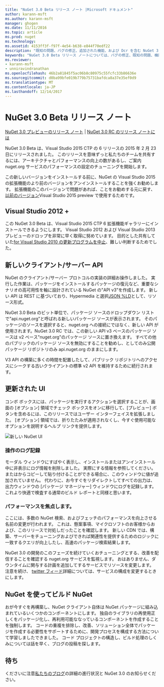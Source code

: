 ```yaml
---
title: "NuGet 3.0 Beta リリース ノート |Microsoft ドキュメント"
author: karann-msft
ms.author: karann-msft
manager: ghogen
ms.date: 11/11/2016
ms.topic: article
ms.prod: nuget
ms.technology: 
ms.assetid: 4153ff3f-f97f-4e54-b638-e844f70edf22
description: "既知の問題、バグの修正、追加された機能、および Dcr を含む NuGet 3.0 Beta リリース ノートです。"
keywords: "NuGet 3.0 Beta リリース ノートについては、バグの修正、既知の問題、機能、Dcr を追加します。"
ms.reviewer:
- karann-msft
- unniravindranathan
ms.openlocfilehash: 46b2a81845f5ac06b8c80975c55fcfc33b86636e
ms.sourcegitcommit: d0ba99bfe019b779b75731bafdca8a37e35ef0d9
ms.translationtype: MT
ms.contentlocale: ja-JP
ms.lasthandoff: 12/14/2017
---
```

# <a name="nuget-30-beta-release-notes"></a>NuGet 3.0 Beta リリース ノート

[NuGet 3.0 プレビューのリリース ノート](../release-notes/nuget-3.0-preview.md) | [NuGet 3.0 RC のリリース ノートには](../release-notes/nuget-3.0-rc.md)

NuGet 3.0 Beta は、Visual Studio 2015 CTP の 6 リリースの 2015 年 2 月 23 日にリリースされました。 このリリースを意味ずっと私たちのチームを共有するには、アーキテクチャとパフォーマンスの向上の数があるし、ご案内 nuget.org サービスのパフォーマンスの設定のチューニングを開始します。

この新しいバージョンをインストールする前に、NuGet の Visual Studio 2015 の拡張機能のより前のバージョンをアンインストールすることを強くお勧めします。  拡張機能のこのバージョンで問題があれば、ことをお勧めする元に戻す、[以前のバージョン](http://nuget.codeplex.com/downloads/get/909582)Visual Studio 2015 preview で使用するためです。

## <a name="visual-studio-2012"></a>Visual Studio 2012 +

この NuGet 3.0 Beta は、Visual Studio 2015 CTP 6 拡張機能ギャラリーにインストールできるようにします。 Visual Studio 2012 および Visual Studio 2013 プレビューのドロップを非常に早く取得に努めています。 目的とした共有していた[for Visual Studio 2010 の更新プログラムを中止](http://blog.nuget.org/20141002/visual-studio-2010.html)、難しい判断するためでした。

## <a name="new-clientserver-api"></a>新しいクライアント/サーバー API

NuGet のクライアント/サーバー プロトコルの実装の詳細お操作しました。 実行した作業は、パッケージをインストールするパッケージの復元など、重要なシナリオの高可用性を軸に設計されている NuGet の"API v3"を作成します。 新しい API は REST に基づいており、Hypermedia と選択[JSON %LD](http://json-ld.org)として、リソース形式。

NuGet 3.0 Beta のビット単位で、パッケージ ソースのドロップダウン リストで"api.nuget.org"と呼ばれる新しいパッケージ ソースが表示されます。   そのパッケージのソースを選択すると、nuget.org への接続にではなく、新しい API が使用されます。NuGet 3.0 RC では、この新しい API v3 ベースのパッケージ ソースは v2 ベース"nuget.org"のパッケージ ソースに置き換えます。  すべての他のパブリックのパッケージ ソースを無効にすることを勧めし、としてのみ公開パッケージ リポジトリのみ api.nuget.org のままにします。

V3 API の構築に多くの時間を配置したして、パブリック リポジトリへのアクセスにシークする古いクライアントの標準 v2 API を維持するために続行されます。

## <a name="updated-ui"></a>更新された UI

コンボ ボックスには、パッケージを実行するアクションを選択することが、画面の [オプション] 領域でチェック ボックスをオンに移行して、[プレビュー] ボタンを含めるには、このリリースではユーザー インターフェイスを拡張しました。  [オプション] 領域では、折りたたみが適用されなくし、今すぐ使用可能なオプションを説明するヘルプ リンクを提供します。

![新しい NuGet UI](./media/NuGet-3.0-Beta/updated-ui.png)


### <a name="operation-logging"></a>操作のログ記録

モーダル ウィンドウにすばやく表示し、インストールまたはアンインストール中に非表示にログ情報を削除しました。  実際にする情報を参照してください。 またはからコピーして貼り付けることができる場合に、このウィンドウに値が追加されていません。  代わりに、お今すぐをリダイレクトしてすべての出力は、出力ウィンドウの [パッケージ マネージャー] ウィンドウにログを記録します。  これより快適で検査する通常のビルド レポートと同様と思います。


### <a name="focus-on-performance"></a>パフォーマンスを焦点します。

ここには、多数の NuGet 検索、およびフェッチのパフォーマンスを向上させる名前の変更が行われます。  これは、懸案事項、マイクロソフトのお客様からおよび、このリリースで対処しだったことを確認します。  新しい CDN では、構築、サーバーをチューニングおよびできれば関連性を提供するためのロジックに一致するクエリが向上したし、高速のパッケージ検索結果します。

NuGet 3.0 の開発のこのフェーズを続けていくおチューニングとする、改善を配信することを確認する nuget.org サービスを監視します。  おはありません、ダウンタイムに関与する計画を追加してするサービスでリソースを変更します。  注意を続け、 [twitter フィード](http://twitter.com/nuget)詳細については、サービスの構成を変更するときにします。

## <a name="building-nuget-with-nuget"></a>NuGet を使ってビルド NuGet

おが今すぐを再構築し、NuGet クライアント自体は NuGet パッケージに組み込まれているいくつかのコンポーネントにします。 独自のライブラリの再使用正しくをパッケージ化し、再利用可能ななっているコンポーネントを作成することを強制します。  コードの重複を排除し、改善、ソリューション全体でパッケージを作成する必要性をサポートするために、開発プロセスを構成する方法について学習しましたできました。  コード プロジェクトの構造し、ビルド処理のしくみについては話を早く、ブログの投稿を探します。

## <a name="stay-tuned"></a>待ち

くださいに注意[私たちのブログ](http://blog.nuget.org)の詳細の進行状況と NuGet 3.0 のお知らせください。
